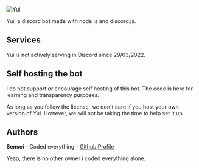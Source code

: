 ![Yui](https://i.imgur.com/WasjFzU.jpg)

Yui, a discord bot made with node.js and discord.js.

## Services

Yui is not actively serving in Discord since 29/03/2022.

## Self hosting the bot

I do not support or encourage self hosting of this bot. The code is here for learning and transparency purposes.

As long as you follow the license, we don't care if you host your own version of Yui. However, we will not be taking the time to help set it up.

## Authors

**Sensei** - Coded everything - [Github Profile](https://github.com/Sensei-911)

Yeap, there is no other owner i coded everything alone.
